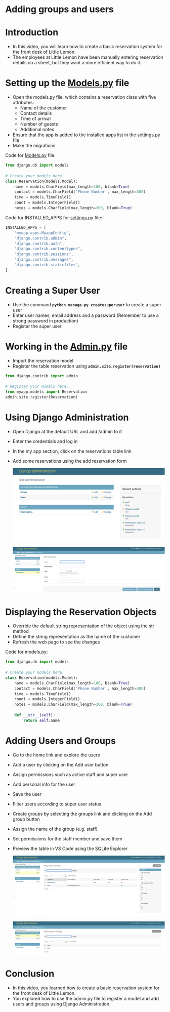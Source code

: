 # Adding groups and users

# Introduction

- In this video, you will learn how to create a basic reservation system for the front desk of Little Lemon.
- The employees at Little Lemon have been manually entering reservation details on a sheet, but they want a more efficient way to do it.

# Setting up the [Models.py](http://Models.py) file

- Open the models.py file, which contains a reservation class with five attributes:
    - Name of the customer
    - Contact details
    - Time of arrival
    - Number of guests
    - Additional notes
- Ensure that the app is added to the installed apps list in the settings.py file
- Make the migrations

Code for [Models.py](http://Models.py) file:

```python
from django.db import models

# Create your models here.
class Reservation(models.Model):
    name = models.CharField(max_length=100, blank=True)
    contact = models.CharField('Phone Number', max_length=300)
    time = models.TimeField()
    count = models.IntegerField()
    notes = models.CharField(max_length=300, blank=True)
```

Code for INSTALLED_APPS for [settings.py](http://settings.py) file:

```python
INSTALLED_APPS = [
    "myapp.apps.MyappConfig",
    "django.contrib.admin",
    "django.contrib.auth",
    "django.contrib.contenttypes",
    "django.contrib.sessions",
    "django.contrib.messages",
    "django.contrib.staticfiles",
]
```

# Creating a Super User

- Use the command **`python manage.py createsuperuser`** to create a super user
- Enter user names, email address and a password (Remember to use a strong password in production)
- Register the super user

# Working in the [Admin.py](http://Admin.py) file

- Import the reservation model
- Register the table reservation using **`admin.site.register(reservation)`**

```python
from django.contrib import admin

# Register your models here.
from myapp.models import Reservation
admin.site.register(Reservation)
```

# Using Django Administration

- Open Django at the default URL and add /admin to it
- Enter the credentials and log in
- In the my app section, click on the reservations table link
- Add some reservations using the add reservation form
    
    ![Screenshot 2023-01-28 at 10.21.22 AM.png](Adding%20groups%20and%20users%2038a1ae3010334bd9bf8aacfede30ef8f/Screenshot_2023-01-28_at_10.21.22_AM.png)
    
    ![Screenshot 2023-01-28 at 10.21.36 AM.png](Adding%20groups%20and%20users%2038a1ae3010334bd9bf8aacfede30ef8f/Screenshot_2023-01-28_at_10.21.36_AM.png)
    

# Displaying the Reservation Objects

- Override the default string representation of the object using the str method
- Define the string representation as the name of the customer
- Refresh the web page to see the changes

Code for models.py:

```python
from django.db import models

# Create your models here.
class Reservation(models.Model):
    name = models.CharField(max_length=100, blank=True)
    contact = models.CharField('Phone Number', max_length=300)
    time = models.TimeField()
    count = models.IntegerField()
    notes = models.CharField(max_length=300, blank=True)

    def __str__(self):
        return self.name
```

# Adding Users and Groups

- Go to the home link and explore the users
- Add a user by clicking on the Add user button
- Assign permissions such as active staff and super user
- Add personal info for the user
- Save the user
- Filter users according to super user status
- Create groups by selecting the groups link and clicking on the Add group button
- Assign the name of the group (e.g. staff)
- Set permissions for the staff member and save them
- Preview the table in VS Code using the SQLite Explorer
    
    ![Screenshot 2023-01-28 at 10.23.29 AM.png](Adding%20groups%20and%20users%2038a1ae3010334bd9bf8aacfede30ef8f/Screenshot_2023-01-28_at_10.23.29_AM.png)
    
    ![Screenshot 2023-01-28 at 10.23.41 AM.png](Adding%20groups%20and%20users%2038a1ae3010334bd9bf8aacfede30ef8f/Screenshot_2023-01-28_at_10.23.41_AM.png)
    

# Conclusion

- In this video, you learned how to create a basic reservation system for the front desk of Little Lemon.
- You explored how to use the admin.py file to register a model and add users and groups using Django Administration.